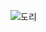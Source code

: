 
![도리](https://user-images.githubusercontent.com/79955665/113798372-ffa33100-978d-11eb-9ccf-4c7c5559ef9b.png)
